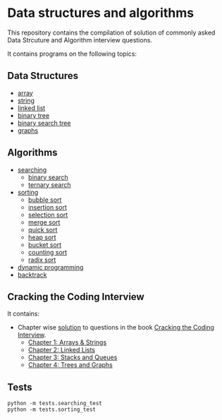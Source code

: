 # Data structures and algorithms

This repository contains the compilation of solution of commonly asked Data Strcuture and Algorithm interview questions.

It contains programs on the following topics:

## Data Structures

* [array](https://github.com/charulagrl/Data-Structures-and-Algorithms/tree/master/array)
* [string](https://github.com/charulagrl/Data-Structures-and-Algorithms/tree/master/string)
* [linked list](https://github.com/charulagrl/Data-Structures-and-Algorithms/tree/master/linked_list)
* [binary tree](https://github.com/charulagrl/Data-Structures-and-Algorithms/tree/master/binary_tree)
* [binary search tree](https://github.com/charulagrl/data-structures-and-algorithms/tree/master/binary_search_tree)
* [graphs](https://github.com/charulagrl/Data-Structures-and-Algorithms/tree/master/graph)

## Algorithms

* [searching](https://github.com/charulagrl/data-structures-and-algorithms/tree/master/searching)
	* [binary search](https://github.com/charulagrl/data-structures-and-algorithms/blob/master/searching/binary_search.py)
	* [ternary search](https://github.com/charulagrl/data-structures-and-algorithms/blob/master/searching/ternary_search.py)
* [sorting](https://github.com/charulagrl/Data-Structures-and-Algorithms/tree/master/sorting)
	* [bubble sort](https://github.com/charulagrl/data-structures-and-algorithms/blob/master/sorting/bubble_sort.py)
	* [insertion sort](https://github.com/charulagrl/data-structures-and-algorithms/blob/master/sorting/insertion_sort.py)
	* [selection sort](https://github.com/charulagrl/data-structures-and-algorithms/blob/master/sorting/selection_sort.py)
	* [merge sort](https://github.com/charulagrl/data-structures-and-algorithms/blob/master/sorting/merge_sort.py)
	* [quick sort](https://github.com/charulagrl/data-structures-and-algorithms/blob/master/sorting/quick_sort.py)
	* [heap sort](https://github.com/charulagrl/data-structures-and-algorithms/blob/master/sorting/heap_sort.py)
	* [bucket sort](https://github.com/charulagrl/data-structures-and-algorithms/blob/master/sorting/bucket_sort.py)
	* [counting sort](https://github.com/charulagrl/data-structures-and-algorithms/blob/master/sorting/counting_sort.py)
	* [radix sort](https://github.com/charulagrl/data-structures-and-algorithms/blob/master/sorting/radix_sort.py)
* [dynamic programming](https://github.com/charulagrl/Data-Structures-and-Algorithms/tree/master/dynamic_programming)
* [backtrack](https://github.com/charulagrl/Data-Structures-and-Algorithms/tree/master/backtrack)

## Cracking the Coding Interview

It contains:

* Chapter wise [solution](https://github.com/charulagrl/data-structures-and-algorithms/tree/master/cracking_the_coding_interview) to questions in the book [Cracking the Coding Interview](https://www.amazon.com/dp/0984782850/ref=pd_lpo_sbs_dp_ss_1?pf_rd_p=1944687622&pf_rd_s=lpo-top-stripe-1&pf_rd_t=201&pf_rd_i=098478280X&pf_rd_m=ATVPDKIKX0DER&pf_rd_r=6722W3709RPF696KQD17).
    * [Chapter 1: Arrays & Strings](https://github.com/charulagrl/Data-Structures-and-Algorithms/tree/master/CrackingTheCodingInterview/array_and_string)
	* [Chapter 2: Linked Lists](https://github.com/charulagrl/Data-Structures-and-Algorithms/tree/master/CrackingTheCodingInterview/linked_list)
	* [Chapter 3: Stacks and Queues](https://github.com/charulagrl/Data-Structures-and-Algorithms/tree/master/CrackingTheCodingInterview/stack_and_queue)
	* [Chapter 4: Trees and Graphs](https://github.com/charulagrl/data-structures-and-algorithms/tree/master/cracking_the_coding_interview/trees_and_graphs)

## Tests

    python -m tests.searching_test
    python -m tests.sorting_test
